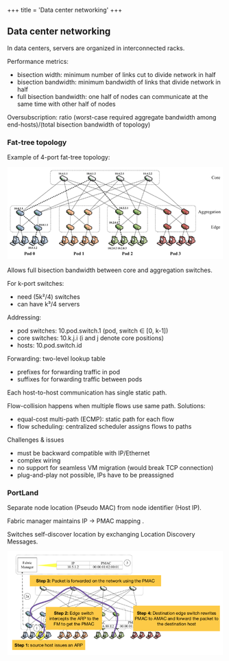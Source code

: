 +++
title = 'Data center networking'
+++

## Data center networking
In data centers, servers are organized in interconnected racks.

Performance metrics:
- bisection width: minimum number of links cut to divide network in half
- bisection bandwidth: minimum bandwidth of links that divide network in half
- full bisection bandwidth: one half of nodes can communicate at the same time with other half of nodes

Oversubscription: ratio (worst-case required aggregate bandwidth among end-hosts)/(total bisection bandwidth of topology)

### Fat-tree topology
Example of 4-port fat-tree topology:

![Fat-tree topology diagram](./fat-tree-4-ports.png)

Allows full bisection bandwidth between core and aggregation switches.

For k-port switches:
- need (5k²/4) switches
- can have k³/4 servers

Addressing:
- pod switches: 10.pod.switch.1 (pod, switch ∈ [0, k-1])
- core switches: 10.k.j.i (i and j denote core positions)
- hosts: 10.pod.switch.id

Forwarding: two-level lookup table
- prefixes for forwarding traffic in pod
- suffixes for forwarding traffic between pods

Each host-to-host communication has single static path.

Flow-collision happens when multiple flows use same path.
Solutions:
- equal-cost multi-path (ECMP): static path for each flow
- flow scheduling: centralized scheduler assigns flows to paths


Challenges & issues
- must be backward compatible with IP/Ethernet
- complex wiring
- no support for seamless VM migration (would break TCP connection)
- plug-and-play not possible, IPs have to be preassigned

### PortLand
Separate node location (Pseudo MAC) from node identifier (Host IP).

Fabric manager maintains IP → PMAC mapping .

Switches self-discover location by exchanging Location Discovery Messages.

![Portland flow diagram](portland-flow-diagram.png)
